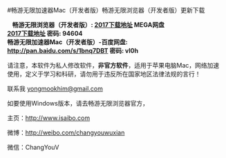 #畅游无限加速器Mac（开发者版）畅游无限浏览器（开发者版）更新下载
<p>
    <span><strong>畅游无限浏览器（开发者版）: 
         <span><strong><a href="https://mega.nz/#!nt8xQBbS!M8zfsPAH_7HUR4xzTZsevZp1kxuv5UbD15kJkz6eXRs" target="_blank" title="畅游无限浏览器（开发者版）-MEGA网盘">2017下载地址</a> MEGA网盘</strong></span>
       <br />
    <a href="http://www.babel.cc/share.do?s=7957857685535107" target="_blank" title="畅游无限浏览器（开发者版）"> 2017下载地址</a> 密码: 94604</strong></span>
    <br />
    <span><strong>畅游无限加速器Mac（开发者版）-百度网盘: <a href="http://pan.baidu.com/s/1bnq7DBT" target="_blank" title="畅游无限加速器Mac（开发者版）-百度网盘">http://pan.baidu.com/s/1bnq7DBT</a> 密码: vl0h</strong></span>
</p>
<p>
    <span>请注意，本软件为私人修改软件，<strong>非官方软件</strong>，适用于苹果电脑Mac，网络加速使用，定义于学习和科研，请勿用于违反所在国家地区法律法规的言行！</span>
</p>
<p>
    <span>联系我&nbsp;<a href="http://yongmookhim@gmail.com" target="_blank">yongmookhim@gmail.com</a></span>
</p>

<p>
    <span>如要使用Windows版本，请去畅游无限浏览器官方，</span>
</p>
<p>
    <span>主页：<a href="http://www.isaibo.com" target="_blank" title="http://www.isaibo.com">http://www.isaibo.com</a></span>
</p>
<p>
    <span>微博：<a href="http://weibo.com/changyouwuxian" target="_blank" title="http://weibo.com/changyouwuxian">http://weibo.com/changyouwuxian</a></span>
</p>
<p>
    <span>微信：ChangYouV</span>
</p>
<script>
  (function(i,s,o,g,r,a,m){i['GoogleAnalyticsObject']=r;i[r]=i[r]||function(){
  (i[r].q=i[r].q||[]).push(arguments)},i[r].l=1*new Date();a=s.createElement(o),
  m=s.getElementsByTagName(o)[0];a.async=1;a.src=g;m.parentNode.insertBefore(a,m)
  })(window,document,'script','https://www.google-analytics.com/analytics.js','ga');

  ga('create', 'UA-89373774-1', 'auto');
  ga('send', 'pageview');

</script>
